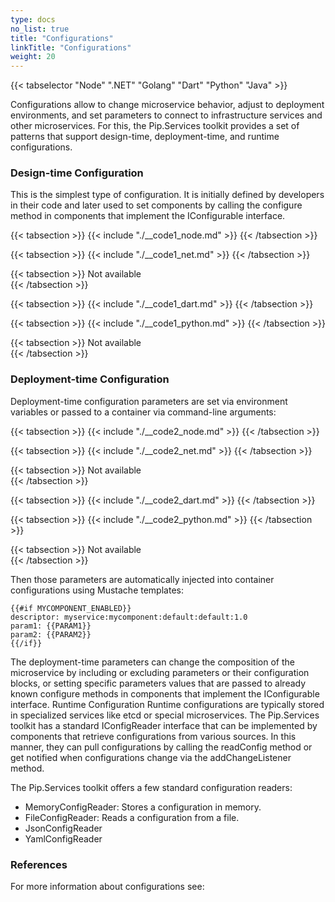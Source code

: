 ```yaml
---
type: docs
no_list: true
title: "Configurations"
linkTitle: "Configurations"
weight: 20
---
```


{{< tabselector "Node" ".NET" "Golang" "Dart" "Python" "Java" >}}

Configurations allow to change microservice behavior, adjust to deployment environments, and set parameters to connect to infrastructure services and other microservices. For this, the Pip.Services toolkit provides a set of patterns that support design-time, deployment-time, and runtime configurations. 

### Design-time Configuration

This is the simplest type of configuration. It is initially defined by developers in their code and later used to set components by calling the configure method in components that implement the IConfigurable interface.

{{< tabsection >}}
  {{< include "./__code1_node.md" >}} 
{{< /tabsection >}}

{{< tabsection >}}
  {{< include "./__code1_net.md" >}} 
{{< /tabsection >}}

{{< tabsection >}}
  Not available  
{{< /tabsection >}}

{{< tabsection >}}
  {{< include "./__code1_dart.md" >}} 
{{< /tabsection >}}

{{< tabsection >}}
  {{< include "./__code1_python.md" >}} 
{{< /tabsection >}}

{{< tabsection >}}
  Not available  
{{< /tabsection >}}

### Deployment-time Configuration

Deployment-time configuration parameters are set via environment variables or passed to a container via command-line arguments:


{{< tabsection >}}
  {{< include "./__code2_node.md" >}} 
{{< /tabsection >}}

{{< tabsection >}}
  {{< include "./__code2_net.md" >}} 
{{< /tabsection >}}

{{< tabsection >}}
  Not available  
{{< /tabsection >}}

{{< tabsection >}}
  {{< include "./__code2_dart.md" >}} 
{{< /tabsection >}}

{{< tabsection >}}
  {{< include "./__code2_python.md" >}} 
{{< /tabsection >}}

{{< tabsection >}}
  Not available  
{{< /tabsection >}}

Then those parameters are automatically injected into container configurations using Mustache templates:

```
{{#if MYCOMPONENT_ENABLED}}
descriptor: myservice:mycomponent:default:default:1.0
param1: {{PARAM1}}
param2: {{PARAM2}}
{{/if}}
```
The deployment-time parameters can change the composition of the microservice by including or excluding parameters or their configuration blocks, or setting specific parameters values that are passed to already known configure methods in components that implement the IConfigurable interface.
Runtime Configuration
Runtime configurations are typically stored in specialized services like etcd or special microservices. The Pip.Services toolkit has a standard IConfigReader interface that can be implemented by components that retrieve configurations from various sources. In this manner, they can pull configurations by calling the readConfig method or get notified when configurations change via the addChangeListener method.

The Pip.Services toolkit offers a few standard configuration readers:

- MemoryConfigReader: Stores a configuration in memory.
- FileConfigReader: Reads a configuration from a file.
- JsonConfigReader
- YamlConfigReader

### References

For more information about configurations see:


